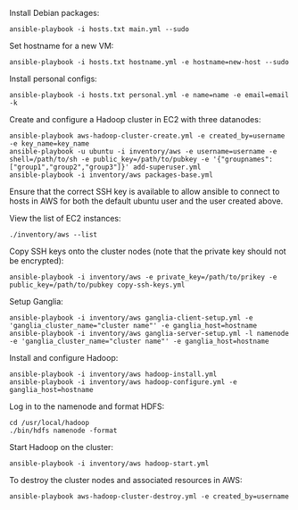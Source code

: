 Install Debian packages:
```
ansible-playbook -i hosts.txt main.yml --sudo
```

Set hostname for a new VM:
```
ansible-playbook -i hosts.txt hostname.yml -e hostname=new-host --sudo
```

Install personal configs:
```
ansible-playbook -i hosts.txt personal.yml -e name=name -e email=email -k
```

Create and configure a Hadoop cluster in EC2 with three datanodes:
```
ansible-playbook aws-hadoop-cluster-create.yml -e created_by=username -e key_name=key_name
ansible-playbook -u ubuntu -i inventory/aws -e username=username -e shell=/path/to/sh -e public_key=/path/to/pubkey -e '{"groupnames":["group1","group2","group3"]}' add-superuser.yml
ansible-playbook -i inventory/aws packages-base.yml
```
Ensure that the correct SSH key is available to allow ansible to connect to
hosts in AWS for both the default ubuntu user and the user created above.

View the list of EC2 instances:
```
./inventory/aws --list
```

Copy SSH keys onto the cluster nodes (note that the private key should not be encrypted):
```
ansible-playbook -i inventory/aws -e private_key=/path/to/prikey -e public_key=/path/to/pubkey copy-ssh-keys.yml
```

Setup Ganglia:
```
ansible-playbook -i inventory/aws ganglia-client-setup.yml -e 'ganglia_cluster_name="cluster name"' -e ganglia_host=hostname
ansible-playbook -i inventory/aws ganglia-server-setup.yml -l namenode -e 'ganglia_cluster_name="cluster name"' -e ganglia_host=hostname
```

Install and configure Hadoop:
```
ansible-playbook -i inventory/aws hadoop-install.yml
ansible-playbook -i inventory/aws hadoop-configure.yml -e ganglia_host=hostname
```

Log in to the namenode and format HDFS:
```
cd /usr/local/hadoop
./bin/hdfs namenode -format
```

Start Hadoop on the cluster:
```
ansible-playbook -i inventory/aws hadoop-start.yml
```

To destroy the cluster nodes and associated resources in AWS:
```
ansible-playbook aws-hadoop-cluster-destroy.yml -e created_by=username
```
